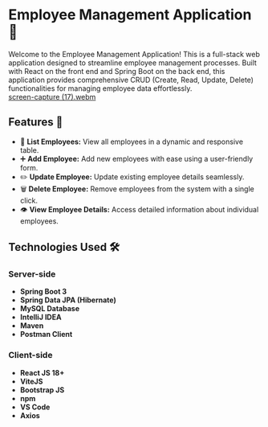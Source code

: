 # Employee Management Application 🚀

Welcome to the Employee Management Application! This is a full-stack web application designed to streamline employee management processes. Built with React on the front end and Spring Boot on the back end, this application provides comprehensive CRUD (Create, Read, Update, Delete) functionalities for managing employee data effortlessly.
<br />
[screen-capture (17).webm](https://github.com/user-attachments/assets/32186ee4-11fb-4d7d-aeb5-6883112c68a1)
<br />

## Features 🌟

- 📝 **List Employees:** View all employees in a dynamic and responsive table.
- ➕ **Add Employee:** Add new employees with ease using a user-friendly form.
- ✏️ **Update Employee:** Update existing employee details seamlessly.
- 🗑️ **Delete Employee:** Remove employees from the system with a single click.
- 👁️ **View Employee Details:** Access detailed information about individual employees.


## Technologies Used 🛠️

### Server-side

- **Spring Boot 3**
- **Spring Data JPA (Hibernate)**
- **MySQL Database**
- **IntelliJ IDEA**
- **Maven**
- **Postman Client**

### Client-side

- **React JS 18+**
- **ViteJS**
- **Bootstrap JS**
- **npm**
- **VS Code**
- **Axios**
